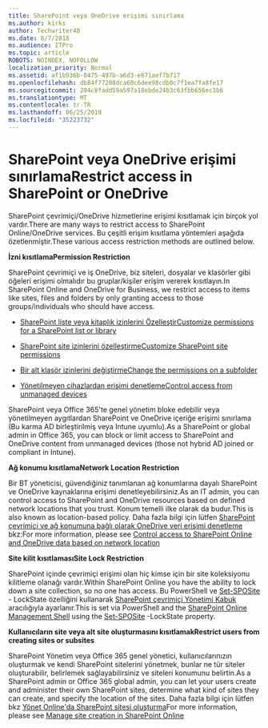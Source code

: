 ```yaml
---
title: SharePoint veya OneDrive erişimi sınırlama
ms.author: kirks
author: Techwriter40
ms.date: 8/7/2018
ms.audience: ITPro
ms.topic: article
ROBOTS: NOINDEX, NOFOLLOW
localization_priority: Normal
ms.assetid: af1b936b-0475-497b-a6d3-e671aef7b717
ms.openlocfilehash: db84f77208dca60c6dee98cdb0c7f1ea7fa8fe17
ms.sourcegitcommit: 204c8fadd59a597a18ebde24b3c63fbb656ec1b6
ms.translationtype: MT
ms.contentlocale: tr-TR
ms.lasthandoff: 06/25/2019
ms.locfileid: "35223732"
---
```

# <a name="restrict-access-in-sharepoint-or-onedrive"></a><span data-ttu-id="1eab2-102">SharePoint veya OneDrive erişimi sınırlama</span><span class="sxs-lookup"><span data-stu-id="1eab2-102">Restrict access in SharePoint or OneDrive</span></span>

<span data-ttu-id="1eab2-103">SharePoint çevrimiçi/OneDrive hizmetlerine erişimi kısıtlamak için birçok yol vardır.</span><span class="sxs-lookup"><span data-stu-id="1eab2-103">There are many ways to restrict access to SharePoint Online/OneDrive services.</span></span> <span data-ttu-id="1eab2-104">Bu çeşitli erişim kısıtlama yöntemleri aşağıda özetlenmiştir.</span><span class="sxs-lookup"><span data-stu-id="1eab2-104">These various access restriction methods are outlined below.</span></span> 

<span data-ttu-id="1eab2-105">**İzni kısıtlama**</span><span class="sxs-lookup"><span data-stu-id="1eab2-105">**Permission Restriction**</span></span>

<span data-ttu-id="1eab2-106">SharePoint çevrimiçi ve iş OneDrive, biz siteleri, dosyalar ve klasörler gibi öğeleri erişimi olmalıdır bu gruplar/kişiler erişim vererek kısıtlayın.</span><span class="sxs-lookup"><span data-stu-id="1eab2-106">In SharePoint Online and OneDrive for Business, we restrict access to items like sites, files and folders by only granting access to those groups/individuals who should have access.</span></span>

- [<span data-ttu-id="1eab2-107">SharePoint liste veya kitaplık izinlerini Özelleştir</span><span class="sxs-lookup"><span data-stu-id="1eab2-107">Customize permissions for a SharePoint list or library</span></span>](https://support.office.com/article/Customize-permissions-for-a-SharePoint-list-or-library-02d770f3-59eb-4910-a608-5f84cc297782)

- [<span data-ttu-id="1eab2-108">SharePoint site izinlerini özelleştirme</span><span class="sxs-lookup"><span data-stu-id="1eab2-108">Customize SharePoint site permissions</span></span>](https://docs.microsoft.com/sharepoint/customize-sharepoint-site-permissions)

- [<span data-ttu-id="1eab2-109">Bir alt klasör izinlerini değiştirme</span><span class="sxs-lookup"><span data-stu-id="1eab2-109">Change the permissions on a subfolder</span></span>](https://support.office.com/article/Change-the-permissions-on-a-subfolder-5427BD7C-F20A-4F75-8CF2-5359DD45A1A6)

- [<span data-ttu-id="1eab2-110">Yönetilmeyen cihazlardan erişimi denetleme</span><span class="sxs-lookup"><span data-stu-id="1eab2-110">Control access from unmanaged devices</span></span>](https://docs.microsoft.com/sharepoint/control-access-from-unmanaged-devices)

<span data-ttu-id="1eab2-111">SharePoint veya Office 365'te genel yönetim bloke edebilir veya yönetilmeyen aygıtlardan SharePoint ve OneDrive içeriğe erişimi sınırlama (Bu karma AD birleştirilmiş veya Intune uyumlu).</span><span class="sxs-lookup"><span data-stu-id="1eab2-111">As a SharePoint or global admin in Office 365, you can block or limit access to SharePoint and OneDrive content from unmanaged devices (those not hybrid AD joined or compliant in Intune).</span></span>

<span data-ttu-id="1eab2-112">**Ağ konumu kısıtlama**</span><span class="sxs-lookup"><span data-stu-id="1eab2-112">**Network Location Restriction**</span></span>

<span data-ttu-id="1eab2-113">Bir BT yöneticisi, güvendiğiniz tanımlanan ağ konumlarına dayalı SharePoint ve OneDrive kaynaklarına erişimi denetleyebilirsiniz.</span><span class="sxs-lookup"><span data-stu-id="1eab2-113">As an IT admin, you can control access to SharePoint and OneDrive resources based on defined network locations that you trust.</span></span> <span data-ttu-id="1eab2-114">Konum temelli ilke olarak da budur.</span><span class="sxs-lookup"><span data-stu-id="1eab2-114">This is also known as location-based policy.</span></span> <span data-ttu-id="1eab2-115">Daha fazla bilgi için lütfen [SharePoint çevrimiçi ve ağ konumuna bağlı olarak OneDrive veri erişimi denetleme](https://docs.microsoft.com/sharepoint/control-access-based-on-network-location) bkz:</span><span class="sxs-lookup"><span data-stu-id="1eab2-115">For more information, please see [Control access to SharePoint Online and OneDrive data based on network location](https://docs.microsoft.com/sharepoint/control-access-based-on-network-location)</span></span>

<span data-ttu-id="1eab2-116">**Site kilit kısıtlaması**</span><span class="sxs-lookup"><span data-stu-id="1eab2-116">**Site Lock Restriction**</span></span> 

<span data-ttu-id="1eab2-117">SharePoint içinde çevrimiçi erişimi olan hiç kimse için bir site koleksiyonu kilitleme olanağı vardır.</span><span class="sxs-lookup"><span data-stu-id="1eab2-117">Within SharePoint Online you have the ability to lock down a site collection, so no one has access.</span></span> <span data-ttu-id="1eab2-118">Bu PowerShell ve [Set-SPOSite](https://docs.microsoft.com/powershell/module/sharepoint-online/set-sposite?view=sharepoint-ps) - LockState özelliğini kullanarak [SharePoint çevrimiçi Yönetimi Kabuk](https://docs.microsoft.com/powershell/sharepoint/sharepoint-online/connect-sharepoint-online?view=sharepoint-ps) aracılığıyla ayarlanır.</span><span class="sxs-lookup"><span data-stu-id="1eab2-118">This is set via PowerShell and the [SharePoint Online Management Shell](https://docs.microsoft.com/powershell/sharepoint/sharepoint-online/connect-sharepoint-online?view=sharepoint-ps) using the [Set-SPOSite](https://docs.microsoft.com/powershell/module/sharepoint-online/set-sposite?view=sharepoint-ps) -LockState property.</span></span>

<span data-ttu-id="1eab2-119">**Kullanıcıların site veya alt site oluşturmasını kısıtlamak**</span><span class="sxs-lookup"><span data-stu-id="1eab2-119">**Restrict users from creating sites or subsites**</span></span>

<span data-ttu-id="1eab2-120">SharePoint Yönetim veya Office 365 genel yönetici, kullanıcılarınızın oluşturmak ve kendi SharePoint sitelerini yönetmek, bunlar ne tür siteler oluşturabilir, belirlemek sağlayabilirsiniz ve siteleri konumunu belirtin.</span><span class="sxs-lookup"><span data-stu-id="1eab2-120">As a SharePoint admin or Office 365 global admin, you can let your users create and administer their own SharePoint sites, determine what kind of sites they can create, and specify the location of the sites.</span></span> <span data-ttu-id="1eab2-121">Daha fazla bilgi için lütfen bkz [Yönet Online'da SharePoint sitesi oluşturma](https://docs.microsoft.com/sharepoint/manage-site-creation)</span><span class="sxs-lookup"><span data-stu-id="1eab2-121">For more information, please see [Manage site creation in SharePoint Online](https://docs.microsoft.com/sharepoint/manage-site-creation)</span></span>

